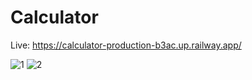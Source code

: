 # Calculator
Live: https://calculator-production-b3ac.up.railway.app/ </br>


![1](https://github.com/oguzcanaygun/Calculator/assets/60397230/226ef4f2-83cc-459c-ad77-782b19fed891)
![2](https://github.com/oguzcanaygun/Calculator/assets/60397230/faf26180-3317-4918-a8fd-62c81ac4f428)
